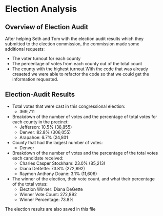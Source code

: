 # Election Analysis

## Overview of Election Audit
After helping Seth and Tom with the election audit results which they submitted to the election commission, the commission made some additional requests:
- The voter turnout for each county
- The percentage of votes from each county out of the total count
- The county with the highest turnout
With the code that was already creaeted we were able to refactor the code so that we could get the information requested.

## Election-Audit Results
- Total votes that were cast in this congressional election:
  - 369,711
- Breakdown of the number of votes and the percentage of total votes for each county in the precinct:
  - Jefferson: 10.5% (38,855)
  - Denver: 82.8% (306,055)
  - Arapahoe: 6.7% (24,801
- County that had the largest number of votes:
  - Denver
- Breakdown of the number of votes and the percentage of the total votes each candidate received:
  - Charles Casper Stockham: 23.0% (85,213)
  - Diana DeGette: 73.8% (272,892)
  - Raymon Anthony Doane: 3.1% (11,606)
- The winner of the election, their vote count, and what their percentage of the total votes:
  - Election Winner: Diana DeGette
  - Winner Vote Count: 272,892
  - Winner Percentage: 73.8%

The election results are also saved in this file


